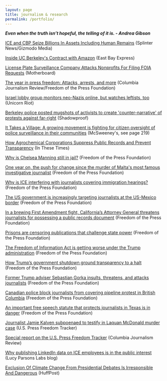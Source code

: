 ```yaml
---
layout: page
title: journalism & research
permalink: /portfolio/
---
```

***Even when the truth isn’t hopeful, the telling of it is. - Andrea Gibson***

[ICE and CBP Seize Billions In Assets Including Human Remains](https://splinternews.com/documents-ice-cbp-seize-billions-in-assets-including-1831181924) (Splinter News/Gizmodo Media)

[Inside UC Berkeley's Contract with Amazon](https://www.eastbayexpress.com/oakland/amazon-works-hard-to-keep-secrets/Content?oid=24770611) (East Bay Express)

[License Plate Surveillance Company Attacks Nonprofits For Filing FOIA Requests](https://motherboard.vice.com/en_us/article/3kjp85/vigilant-solutions-eff-muckrock-foia-requests) (Motherboard)

[The year in press freedom: Attacks, arrests, and more](https://www.cjr.org/analysis/us-press-freedom-tracker-2018.php) (Columbia Journalism Review/Freedom of the Press Foundation)

[Israel lobby group monitors neo-Nazis online, but watches leftists, too](https://www.unicornriot.ninja/2018/israel-lobby-group-monitors-neo-nazis-online-but-watches-leftists-too/) (Unicorn Riot)

[Berkeley police posted mugshots of activists to create 'counter-narrative' of protests against far-right](https://shadowproof.com/2018/10/03/berkeley-police-posted-mugshots-activists-create-counter-narrative-protests-far-right/) (Shadowproof)

[It Takes a Village: A growing movement is fighting for citizen oversight of police surveillance in their communities](https://www.eff.org/document/end-trust-0) (McSweeney's, see page 219)

[How Agrochemical Corporations Suppress Public Records and Prevent Transparency](http://inthesetimes.com/rural-america/entry/21011/freedom-of-information-act-corporate-power-transparency-agrochemicals) (In These Times)

[Why is Chelsea Manning still in jail?](https://freedom.press/news/why-chelsea-manning-still-jail/) (Freedom of the Press Foundation)

[One year on, the push for change since the murder of Malta's most famous investigative journalist](https://freedom.press/news/one-year-push-change-murder-maltas-most-famous-investigative-journalist/) (Freedom of the Press Foundation)

[Why is ICE interfering with journalists covering immigration hearings?](https://freedom.press/news/why-ice-interfering-journalists-covering-immigration-hearings/) (Freedom of the Press Foundation)

[The US government is increasingly targeting journalists at the US-Mexico border](https://freedom.press/news/us-government-increasingly-targeting-journalists-us-mexico-border/) (Freedom of the Press Foundation)

[In a brewing First Amendment fight, California’s Attorney General threatens journalists for possessing a public records document](https://freedom.press/news/brewing-first-amendment-fight-californias-attorney-general-threatens-journalists-possessing-public-records-document/) (Freedom of the Press Foundation)

[Prisons are censoring publications that challenge state power](https://freedom.press/news/prisons-are-censoring-publications-challenge-state-power/) (Freedom of the Press Foundation)

[The Freedom of Information Act is getting worse under the Trump administration](https://freedom.press/news/freedom-information-act-getting-worse-under-trump-administration/) (Freedom of the Press Foundation)

[How Trump’s government shutdown ground transparency to a halt](https://freedom.press/news/how-trumps-government-shutdown-ground-transparency-halt/) (Freedom of the Press Foundation)

[Former Trump adviser Sebastian Gorka insults, threatens, and attacks journalists](https://freedom.press/news/former-trump-adviser-sebastian-gorka-insults-threatens-and-attacks-journalists/) (Freedom of the Press Foundation)

[Canadian police block journalists from covering pipeline protest in British Columbia](https://freedom.press/news/canadian-police-block-journalists-covering-pipeline-protest-british-columbia/) (Freedom of the Press Foundation)

[An important free speech statute that protects journalists in Texas is in danger](https://freedom.press/news/important-free-speech-statute-protects-journalists-texas-danger/) (Freedom of the Press Foundation)

[Journalist Jamie Kalven subpoenaed to testify in Laquan McDonald murder case](https://pressfreedomtracker.us/all-incidents/journalist-jamie-kalven-subpoenaed-testify-laquan-mcdonald-murder-case/) (U.S. Press Freedom Tracker)

[Special report on the U.S. Press Freedom Tracker](https://www.cjr.org/special_report/press-freedom.php/) (Columbia Journalism Review)

[Why publishing LinkedIn data on ICE employees is in the public interest](https://lucyparsonslabs.com/posts/ice-public-interest/) (Lucy Parsons Labs blog)

[Exclusion Of Climate Change From Presidential Debates Is Irresponsible And Dangerous](https://www.huffpost.com/entry/exclusion-of-climate-change-from-presidential-debates_b_5808e2fde4b08ddf9ece15c9?section=us_green) (HuffPost)
